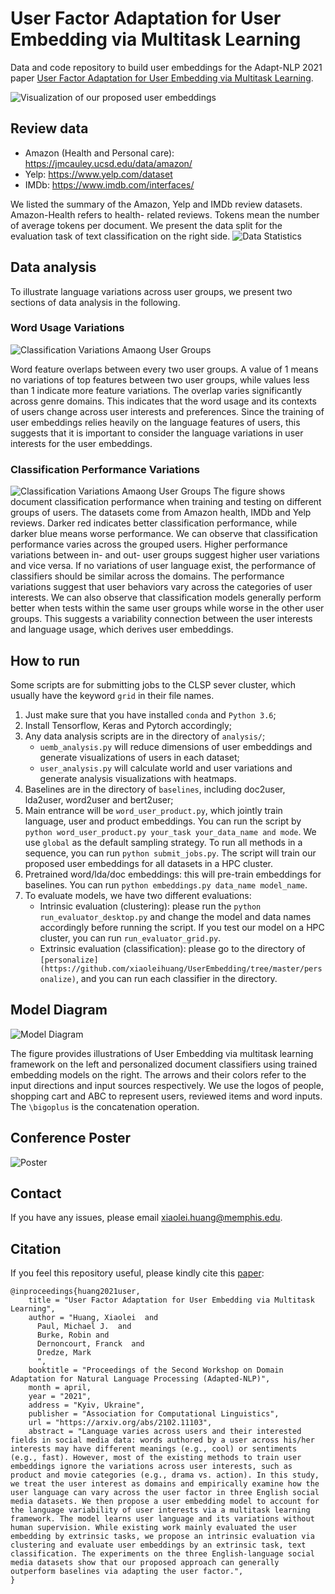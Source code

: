 # User Factor Adaptation for User Embedding via Multitask Learning

Data and code repository to build user embeddings for the Adapt-NLP 2021 paper [User Factor Adaptation for User Embedding via Multitask Learning](https://arxiv.org/abs/2102.11103).

![Visualization of our proposed user embeddings](https://github.com/xiaoleihuang/UserEmbedding/blob/master/images/user_viz.png)


## Review data
* Amazon (Health and Personal care): https://jmcauley.ucsd.edu/data/amazon/
* Yelp: https://www.yelp.com/dataset
* IMDb: https://www.imdb.com/interfaces/


We listed the summary of the Amazon, Yelp and IMDb review datasets. Amazon-Health refers to health- related reviews. Tokens mean the number of average tokens per document. We present the data split for the evaluation task of text classification on the right side.
![Data Statistics](https://github.com/xiaoleihuang/UserEmbedding/blob/master/images/data.png)

## Data analysis
To illustrate language variations across user groups, we present two sections of data analysis in the following. 

### Word Usage Variations

![Classification Variations Amaong User Groups](https://github.com/xiaoleihuang/UserEmbedding/blob/master/images/word_variation.png)

Word feature overlaps between every two user groups. A value of 1 means no variations of top features between two user groups, while values less than 1 indicate more feature variations. The overlap varies significantly across genre domains. This indicates that the word usage and its contexts of users change across user interests and preferences. Since the training of user embeddings relies heavily on the language features of users, this suggests that it is important to consider the language variations in user interests for the user embeddings.


### Classification Performance Variations

![Classification Variations Amaong User Groups](https://github.com/xiaoleihuang/UserEmbedding/blob/master/images/clf_variation.png)
The figure shows document classification performance when training and testing on different groups of users. The datasets come from Amazon health, IMDb and Yelp reviews. Darker red indicates better classification performance, while darker blue means worse performance. We can observe that classification performance varies across the grouped users. Higher performance variations between in- and out- user groups suggest higher user variations and vice versa. If no variations of user language exist, the performance of classifiers should be similar across the domains. The performance variations suggest that user behaviors vary across the categories of user interests. We can also observe that classification models generally perform better when tests within the same user groups while worse in the other user groups. This suggests a variability connection between the user interests and language usage, which derives user embeddings.



## How to run

Some scripts are for submitting jobs to the CLSP sever cluster, which usually have the keyword `grid` in their file names.

1. Just make sure that you have installed `conda` and `Python 3.6`;
2. Install Tensorflow, Keras and Pytorch accordingly;
3. Any data analysis scripts are in the directory of `analysis/`;
    * `uemb_analysis.py` will reduce dimensions of user embeddings and generate visualizations of users in each dataset;
    * `user_analysis.py` will calculate world and user variations and generate analysis visualizations with heatmaps.
4. Baselines are in the directory of `baselines`, including doc2user, lda2user, word2user and bert2user;
5. Main entrance will be `word_user_product.py`, which jointly train language, user and product embeddings. You can run the script by `python word_user_product.py your_task your_data_name and mode`. We use `global` as the default sampling strategy. To run all methods in a sequence, you can run `python submit_jobs.py`. The script will train our proposed user embeddings for all datasets in a HPC cluster.
6. Pretrained word/lda/doc embeddings: this will pre-train embeddings for baselines. You can run `python embeddings.py data_name model_name`.
7. To evaluate models, we have two different evaluations:
    * Intrinsic evaluation (clustering): please run the `python run_evaluator_desktop.py` and change the model and data names accordingly before running the script. If you test our model on a HPC cluster, you can run `run_evaluator_grid.py`.
    * Extrinsic evaluation (classification): please go to the directory of `[personalize](https://github.com/xiaoleihuang/UserEmbedding/tree/master/personalize)`, and you can run each classifier in the directory.


## Model Diagram

![Model Diagram](https://github.com/xiaoleihuang/UserEmbedding/blob/master/images/model.png)

The figure provides illustrations of User Embedding via multitask learning framework on the left and personalized document classifiers using trained embedding models on the right. The arrows and their colors refer to the input directions and input sources respectively. We use the logos of people, shopping cart and ABC to represent users, reviewed items and word inputs. The `\bigoplus` is the concatenation operation.


## Conference Poster
![Poster](https://github.com/xiaoleihuang/UserEmbedding/blob/master/images/poster.png)

## Contact
If you have any issues, please email xiaolei.huang@memphis.edu.


## Citation

If you feel this repository useful, please kindly cite this [paper]():

```
@inproceedings{huang2021user,
    title = "User Factor Adaptation for User Embedding via Multitask Learning",
    author = "Huang, Xiaolei  and
      Paul, Michael J.  and
      Burke, Robin and
      Dernoncourt, Franck  and
      Dredze, Mark
      ",
    booktitle = "Proceedings of the Second Workshop on Domain Adaptation for Natural Language Processing (Adapted-NLP)",
    month = april,
    year = "2021",
    address = "Kyiv, Ukraine",
    publisher = "Association for Computational Linguistics",
    url = "https://arxiv.org/abs/2102.11103",
    abstract = "Language varies across users and their interested fields in social media data: words authored by a user across his/her interests may have different meanings (e.g., cool) or sentiments (e.g., fast). However, most of the existing methods to train user embeddings ignore the variations across user interests, such as product and movie categories (e.g., drama vs. action). In this study, we treat the user interest as domains and empirically examine how the user language can vary across the user factor in three English social media datasets. We then propose a user embedding model to account for the language variability of user interests via a multitask learning framework. The model learns user language and its variations without human supervision. While existing work mainly evaluated the user embedding by extrinsic tasks, we propose an intrinsic evaluation via clustering and evaluate user embeddings by an extrinsic task, text classification. The experiments on the three English-language social media datasets show that our proposed approach can generally outperform baselines via adapting the user factor.",
}
```
